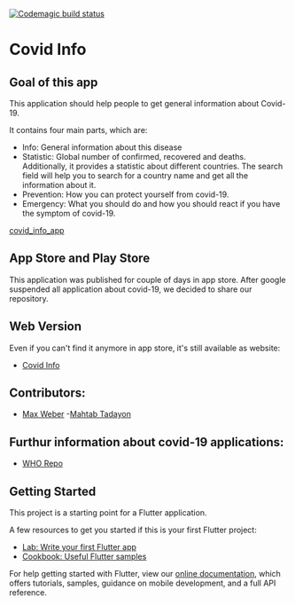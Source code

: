 [![Codemagic build status](https://api.codemagic.io/apps/5e5b5032e389932f9f06cc60/5e5b5032e389932f9f06cc5f/status_badge.svg)](https://codemagic.io/apps/5e5b5032e389932f9f06cc60/5e5b5032e389932f9f06cc5f/latest_build)

# Covid Info

## Goal of this app

This application should help people to get general information about Covid-19.
 
It contains four main parts, which are:
- Info: General information about this disease
- Statistic: Global number of confirmed, recovered and deaths. Additionally, it provides a statistic about different countries. The search field will help you to search for a country name and get all the information about it.
- Prevention: How you can protect yourself from covid-19.
- Emergency: What you should do and how you should react if you have the symptom of covid-19.

[covid_info_app](/assets/gif/covid_19.gif)

## App Store and Play Store
This application was published for couple of days in app store. 
After google suspended all application about covid-19, we decided to share our repository.

## Web Version
Even if you can't find it anymore in app store, it's still available as website: 
- [Covid Info](https://covid-api.herokuapp.com/#/)

## Contributors:
- [Max Weber](https://github.com/md-weber)
-[Mahtab Tadayon](https://github.com/mimifi)


## Furthur information about covid-19 applications:
- [WHO Repo](https://github.com/WorldHealthOrganization/app)

## Getting Started
This project is a starting point for a Flutter application.

A few resources to get you started if this is your first Flutter project:

- [Lab: Write your first Flutter app](https://flutter.dev/docs/get-started/codelab)
- [Cookbook: Useful Flutter samples](https://flutter.dev/docs/cookbook)

For help getting started with Flutter, view our
[online documentation](https://flutter.dev/docs), which offers tutorials,
samples, guidance on mobile development, and a full API reference.

